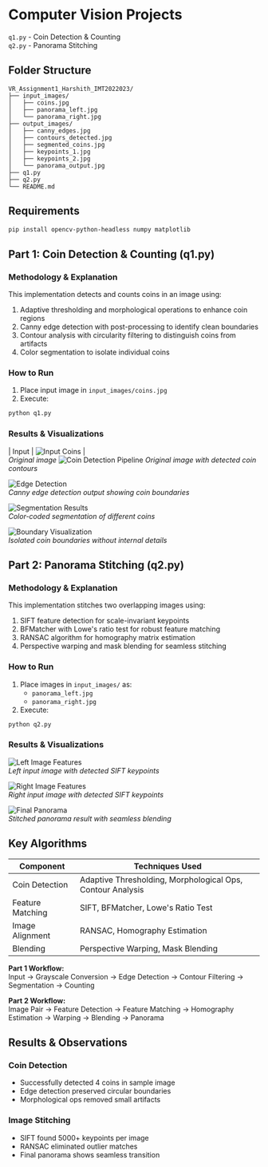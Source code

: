 # Computer Vision Projects
`q1.py` - Coin Detection & Counting  
`q2.py` - Panorama Stitching

## Folder Structure  
```
VR_Assignment1_Harshith_IMT2022023/
├── input_images/
│   ├── coins.jpg
│   ├── panorama_left.jpg
│   └── panorama_right.jpg
├── output_images/
│   ├── canny_edges.jpg
│   ├── contours_detected.jpg
│   ├── segmented_coins.jpg
│   ├── keypoints_1.jpg
│   ├── keypoints_2.jpg
│   └── panorama_output.jpg
├── q1.py
├── q2.py
└── README.md
```
## Requirements
```bash
pip install opencv-python-headless numpy matplotlib
```

## Part 1: Coin Detection & Counting (q1.py)
### Methodology & Explanation
This implementation detects and counts coins in an image using:
1. Adaptive thresholding and morphological operations to enhance coin regions
2. Canny edge detection with post-processing to identify clean boundaries
3. Contour analysis with circularity filtering to distinguish coins from artifacts
4. Color segmentation to isolate individual coins
### How to Run  
1. Place input image in `input_images/coins.jpg`  
2. Execute:  
```bash
python q1.py
```
### Results & Visualizations
| Input | ![Input Coins](./input_images/coins.jpg) |  
*Original image*
![Coin Detection Pipeline](./output_images/contours_detected.jpg)
*Original image with detected coin contours*

![Edge Detection](./output_images/canny_edges.jpg)  
*Canny edge detection output showing coin boundaries*

![Segmentation Results](./output_images/segmented_coins.jpg)  
*Color-coded segmentation of different coins*

![Boundary Visualization](./output_images/coin_boundaries.jpg)  
*Isolated coin boundaries without internal details*

## Part 2: Panorama Stitching (q2.py)
### Methodology & Explanation
This implementation stitches two overlapping images using:
1. SIFT feature detection for scale-invariant keypoints
2. BFMatcher with Lowe's ratio test for robust feature matching
3. RANSAC algorithm for homography matrix estimation
4. Perspective warping and mask blending for seamless stitching

### How to Run  
1. Place images in `input_images/` as:  
   - `panorama_left.jpg`  
   - `panorama_right.jpg`  
2. Execute:  
```bash
python q2.py
```

### Results & Visualizations
![Left Image Features](./output_images/left_image_keypoints.jpg)  
*Left input image with detected SIFT keypoints*

![Right Image Features](./output_images/right_image_keypoints.jpg)  
*Right input image with detected SIFT keypoints*

![Final Panorama](./output_images/final_panorama.jpg)  
*Stitched panorama result with seamless blending*

## Key Algorithms
| Component          | Techniques Used                     |
|--------------------|-------------------------------------|
| Coin Detection     | Adaptive Thresholding, Morphological Ops, Contour Analysis |
| Feature Matching   | SIFT, BFMatcher, Lowe's Ratio Test  |
| Image Alignment    | RANSAC, Homography Estimation       |
| Blending           | Perspective Warping, Mask Blending  |


**Part 1 Workflow:**  
Input → Grayscale Conversion → Edge Detection → Contour Filtering → Segmentation → Counting

**Part 2 Workflow:**  
Image Pair → Feature Detection → Feature Matching → Homography Estimation → Warping → Blending → Panorama


## Results & Observations  

### Coin Detection  
- Successfully detected 4 coins in sample image  
- Edge detection preserved circular boundaries  
- Morphological ops removed small artifacts  

### Image Stitching  
- SIFT found 5000+ keypoints per image  
- RANSAC eliminated outlier matches  
- Final panorama shows seamless transition 

